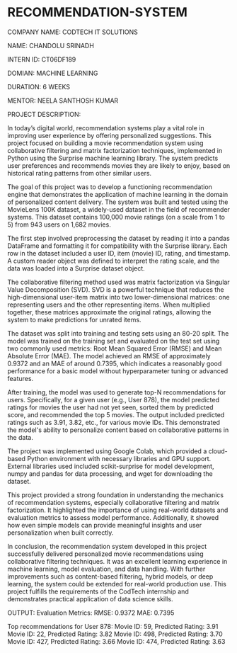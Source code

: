 # RECOMMENDATION-SYSTEM

COMPANY NAME: CODTECH IT SOLUTIONS

NAME: CHANDOLU SRINADH

INTERN ID: CT06DF189

DOMIAN: MACHINE LEARNING

DURATION: 6 WEEKS

MENTOR: NEELA SANTHOSH KUMAR

PROJECT DESCRIPTION:

In today’s digital world, recommendation systems play a vital role in improving user experience by offering personalized suggestions. This project focused on building a movie recommendation system using collaborative filtering and matrix factorization techniques, implemented in Python using the Surprise machine learning library. The system predicts user preferences and recommends movies they are likely to enjoy, based on historical rating patterns from other similar users.

The goal of this project was to develop a functioning recommendation engine that demonstrates the application of machine learning in the domain of personalized content delivery. The system was built and tested using the MovieLens 100K dataset, a widely-used dataset in the field of recommender systems. This dataset contains 100,000 movie ratings (on a scale from 1 to 5) from 943 users on 1,682 movies.

The first step involved preprocessing the dataset by reading it into a pandas DataFrame and formatting it for compatibility with the Surprise library. Each row in the dataset included a user ID, item (movie) ID, rating, and timestamp. A custom reader object was defined to interpret the rating scale, and the data was loaded into a Surprise dataset object.

The collaborative filtering method used was matrix factorization via Singular Value Decomposition (SVD). SVD is a powerful technique that reduces the high-dimensional user-item matrix into two lower-dimensional matrices: one representing users and the other representing items. When multiplied together, these matrices approximate the original ratings, allowing the system to make predictions for unrated items.

The dataset was split into training and testing sets using an 80-20 split. The model was trained on the training set and evaluated on the test set using two commonly used metrics: Root Mean Squared Error (RMSE) and Mean Absolute Error (MAE). The model achieved an RMSE of approximately 0.9372 and an MAE of around 0.7395, which indicates a reasonably good performance for a basic model without hyperparameter tuning or advanced features.

After training, the model was used to generate top-N recommendations for users. Specifically, for a given user (e.g., User 878), the model predicted ratings for movies the user had not yet seen, sorted them by predicted score, and recommended the top 5 movies. The output included predicted ratings such as 3.91, 3.82, etc., for various movie IDs. This demonstrated the model's ability to personalize content based on collaborative patterns in the data.

The project was implemented using Google Colab, which provided a cloud-based Python environment with necessary libraries and GPU support. External libraries used included scikit-surprise for model development, numpy and pandas for data processing, and wget for downloading the dataset.

This project provided a strong foundation in understanding the mechanics of recommendation systems, especially collaborative filtering and matrix factorization. It highlighted the importance of using real-world datasets and evaluation metrics to assess model performance. Additionally, it showed how even simple models can provide meaningful insights and user personalization when built correctly.

In conclusion, the recommendation system developed in this project successfully delivered personalized movie recommendations using collaborative filtering techniques. It was an excellent learning experience in machine learning, model evaluation, and data handling. With further improvements such as content-based filtering, hybrid models, or deep learning, the system could be extended for real-world production use. This project fulfills the requirements of the CodTech internship and demonstrates practical application of data science skills.

OUTPUT: Evaluation Metrics: RMSE: 0.9372 MAE: 0.7395

Top recommendations for User 878: Movie ID: 59, Predicted Rating: 3.91 Movie ID: 22, Predicted Rating: 3.82 Movie ID: 498, Predicted Rating: 3.70 Movie ID: 427, Predicted Rating: 3.66 Movie ID: 474, Predicted Rating: 3.63
